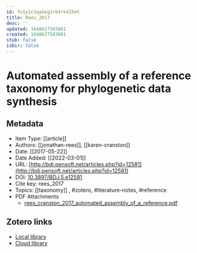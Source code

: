 ```yaml
---
id: fu1y1c3qa5eg2rb4rk425mt
title: Rees_2017
desc: ''
updated: 1648627503861
created: 1648627503861
stub: false
isDir: false
---
```

# Automated assembly of a reference taxonomy for phylogenetic data synthesis

## Metadata

* Item Type: [[article]]
* Authors: [[jonathan-rees]], [[karen-cranston]]
* Date: [[2017-05-22]]
* Date Added: [[2022-03-01]]
* URL: [http://bdj.pensoft.net/articles.php?id=12581](http://bdj.pensoft.net/articles.php?id=12581)
* DOI: [10.3897/BDJ.5.e12581](https://doi.org/10.3897/BDJ.5.e12581)
* Cite key: rees_2017
* Topics: [[taxonomy]]
, #zotero, #literature-notes, #reference
* PDF Attachments
	- [rees_cranston_2017_automated_assembly_of_a_reference.pdf](zotero://open-pdf/library/items/SMH7CVGU)


##  Zotero links
* [Local library](zotero://select/items/3_5YG4K4RL)
* [Cloud library](http://zotero.org/groups/4613367/items/5YG4K4RL)

